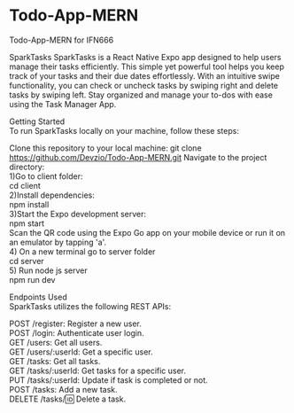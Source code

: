 # Todo-App-MERN
Todo-App-MERN for IFN666

SparkTasks
SparkTasks is a React Native Expo app designed to help users manage their tasks efficiently. This simple yet powerful tool helps you keep track of your tasks and their due dates effortlessly. With an intuitive swipe functionality, you can check or uncheck tasks by swiping right and delete tasks by swiping left. Stay organized and manage your to-dos with ease using the Task Manager App.

Getting Started<br />
To run SparkTasks locally on your machine, follow these steps:<br />

Clone this repository to your local machine:
git clone https://github.com/Devzio/Todo-App-MERN.git
Navigate to the project directory:
<br />
1)Go to client folder: <br />
cd client<br />
2)Install dependencies: <br />
npm install<br />
3)Start the Expo development server:<br />
npm start<br />
Scan the QR code using the Expo Go app on your mobile device or run it on an emulator by tapping 'a'.<br />
4) On a new terminal go to server folder<br />
cd server<br />
5) Run node js server<br />
npm run dev<br />

Endpoints Used<br />
SparkTasks utilizes the following REST APIs:<br />

POST /register: Register a new user.<br />
POST /login: Authenticate user login.<br />
GET /users: Get all users.<br />
GET /users/:userId: Get a specific user.<br />
GET /tasks: Get all tasks.<br />
GET /tasks/:userId: Get tasks for a specific user.<br />
PUT /tasks/:userId: Update if task is completed or not.<br />
POST /tasks: Add a new task.<br />
DELETE /tasks/:id: Delete a task.<br />
